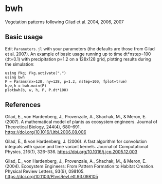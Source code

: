 # bwh

Vegetation patterns following Gilad et al. 2004, 2006, 2007

## Basic usage

Edit `Parameters.jl` with your parameters (the defaults are those from Gilad et al. 2007).
An example of basic usage running up to time dt*nstep=100 (dt=0.1) 
with precipitation p=1.2 on a 128x128 grid, plotting results during the simulation: 

```
using Pkg; Pkg.activate(".")
using bwh
P = Params(nx=128, ny=128, p=1.2, nstep=100, fplot=true)
b,w,h = bwh.main(P)
plotbwh(b, w, h, P, P.dt*100)
```

## References
Gilad, E., von Hardenberg, J., Provenzale, A., Shachak, M., & Meron, E. (2007). A mathematical model of plants as ecosystem engineers. Journal of Theoretical Biology, 244(4), 680–691. https://doi.org/10.1016/j.jtbi.2006.08.006 

Gilad, E., & von Hardenberg, J. (2006). A fast algorithm for convolution integrals with space and time variant kernels. Journal of Computational Physics, 216(1), 326–336. https://doi.org/10.1016/j.jcp.2005.12.003 

Gilad, E., von Hardenberg, J., Provenzale, A., Shachak, M., & Meron, E. (2004). Ecosystem Engineers: From Pattern Formation to Habitat Creation. Physical Review Letters, 93(9), 098105. https://doi.org/10.1103/PhysRevLett.93.098105 

